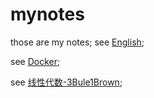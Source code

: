 # mynotes
those are my notes;
see [English](/English.md);

see [Docker](/Docker.md);

see [线性代数-3Bule1Brown](/%E7%BA%BF%E6%80%A7%E4%BB%A3%E6%95%B0-3Blue1Brown.md);
